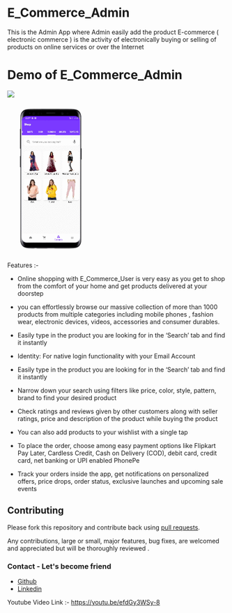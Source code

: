# E_Commerce_Admin
This is the Admin App where Admin easily add the product 
E-commerce ( electronic commerce ) is the activity of electronically buying or selling of products on online services or over the Internet 

# Demo of E_Commerce_Admin

 <a style="margin:20;padding:0" href="https://youtu.be/Do_8cIiPids">
  <img src="https://raw.githubusercontent.com/mayankkasera/Movie-Stack/master/media/youtube.png" width="200" >
 </a>

  <img width="200px"   src="https://github.com/Amirkhan5949/E_Commerce_Admin/blob/master/app/src/main/gif/gif.gif"></br>


Features :-
* Online shopping with E_Commerce_User is very easy as you get to shop from the comfort of your home and get products delivered
  at your doorstep
  
* you can effortlessly browse our massive collection of more than 1000 products from multiple categories including mobile phones , 
  fashion wear, electronic devices, videos, accessories and consumer durables. 
  
 * Easily type in the product you are looking for in the ‘Search’ tab and find it instantly
 * Identity: For native login functionality with your Email Account
 * Easily type in the product you are looking for in the ‘Search’ tab and find it instantly
 *  Narrow down your search using filters like price, color, style, pattern, brand to find your desired product
 * Check ratings and reviews given by other customers along with seller ratings, price and description of the product while buying the product
 * You can also add products to your wishlist with a single tap
 * To place the order, choose among easy payment options like Flipkart Pay Later, Cardless Credit, Cash on Delivery (COD), debit card, credit card, net banking or UPI enabled PhonePe
 * Track your orders inside the app, get notifications on personalized offers, price drops, order status, exclusive launches and upcoming sale events
 
  ## Contributing

Please fork this repository and contribute back using
[pull requests](https://github.com/Amirkhan5949/ChatApp/pulls).

Any contributions, large or small, major features, bug fixes, are welcomed and appreciated
but will be thoroughly reviewed .

### Contact - Let's become friend
 - [Github](https://github.com/Amirkhan5949)
- [Linkedin](https://www.linkedin.com/in/aamir-khan-710185197/)

Youtube Video Link :-  https://youtu.be/efdGy3WSy-8

